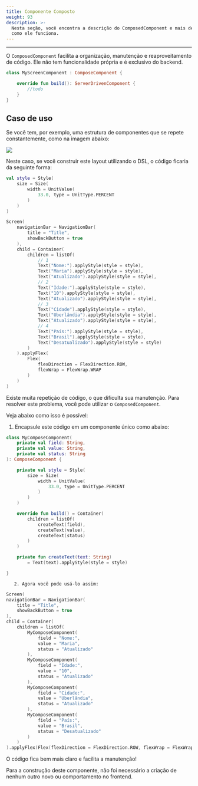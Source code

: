 ```yaml
---
title: Componente Composto
weight: 93
description: >-
  Nesta seção, você encontra a descrição do ComposedComponent e mais detalhes de
  como ele funciona.
---
```


---

O `ComposedComponent` facilita a organização, manutenção e reaproveitamento de código. Ele não tem funcionalidade própria e é exclusivo do backend.

```kotlin
class MyScreenComponent : ComposeComponent {

    override fun build(): ServerDrivenComponent {
        //todo
    }
}
```

## Caso de uso

Se você tem, por exemplo, uma estrutura de componentes que se repete constantemente, como na imagem abaixo:

![](/docs-beagle/captura-de-tela-2020-07-30-a-s-18.09.49-1-.png)

Neste caso, se você construir este layout utilizando o DSL, o código ficaria da seguinte forma:

```kotlin
val style = Style(
    size = Size(
        width = UnitValue(
            33.0, type = UnitType.PERCENT
        )
    )
)

Screen(
    navigationBar = NavigationBar(
        title = "Title",
        showBackButton = true
    ),
    child = Container(
        children = listOf(
            // 1
            Text("Nome:").applyStyle(style = style),
            Text("Maria").applyStyle(style = style),
            Text("Atualizado").applyStyle(style = style),
            // 2
            Text("Idade:").applyStyle(style = style),
            Text("10").applyStyle(style = style),
            Text("Atualizado").applyStyle(style = style),
            // 3
            Text("Cidade").applyStyle(style = style),
            Text("Uberlândia").applyStyle(style = style),
            Text("Atualizado").applyStyle(style = style),
            // 4
            Text("País:").applyStyle(style = style),
            Text("Brasil").applyStyle(style = style),
            Text("Desatualizado").applyStyle(style = style)
        )
    ).applyFlex(
        Flex(
            flexDirection = FlexDirection.ROW,
            flexWrap = FlexWrap.WRAP
        )
    )
)
```

Existe muita repetição de código, o que dificulta sua manutenção. Para resolver este problema, você pode utilizar o `ComposedComponent`. 

Veja abaixo como isso é possível:

1. Encapsule este código em um componente único como abaixo:

```kotlin
class MyComposeComponent(
    private val field: String,
    private val value: String,
    private val status: String
): ComposeComponent {

    private val style = Style(
        size = Size(
            width = UnitValue(
                33.0, type = UnitType.PERCENT
            )
        )
    )

    override fun build() = Container(
        children = listOf(
            createText(field),
            createText(value),
            createText(status)
        )
    )

    private fun createText(text: String) 
        = Text(text).applyStyle(style = style)

}
```

       2. Agora você pode usá-lo assim:

```kotlin
Screen(
navigationBar = NavigationBar(
    title = "Title",
    showBackButton = true
),
child = Container(
    children = listOf(
        MyComposeComponent(
            field = "Nome:",
            value = "Maria",
            status = "Atualizado"
        ),
        MyComposeComponent(
            field = "Idade:",
            value = "10",
            status = "Atualizado"
        ),
        MyComposeComponent(
            field = "Cidade:",
            value = "Uberlândia",
            status = "Atualizado"
        ),
        MyComposeComponent(
            field = "País:",
            value = "Brasil",
            status = "Desatualizado"
        )
    )
).applyFlex(Flex(flexDirection = FlexDirection.ROW, flexWrap = FlexWrap.WRAP))
```

O código fica bem mais claro e facilita a manutenção!

Para a construção deste componente, não foi necessário a criação de nenhum outro novo ou comportamento no frontend.
